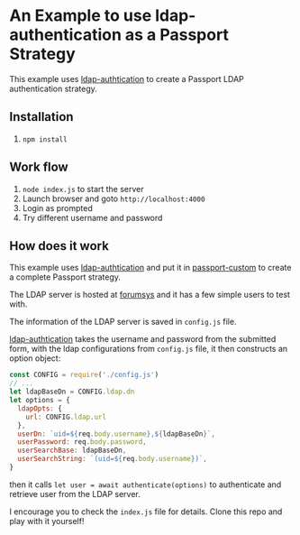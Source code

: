 # An Example to use ldap-authentication as a Passport Strategy

This example uses [ldap-authtication](https://github.com/shaozi/ldap-authentication) to create a Passport LDAP authentication strategy.

## Installation

1. `npm install`

## Work flow

1. `node index.js` to start the server
1. Launch browser and goto `http://localhost:4000`
1. Login as prompted
1. Try different username and password

## How does it work

This example uses [ldap-authtication](https://github.com/shaozi/ldap-authentication) and put it in [passport-custom](https://github.com/mbell8903/passport-custom/blob/master/test/strategy.test.js) to create
a complete Passport strategy.

The LDAP server is hosted at [forumsys](https://www.forumsys.com/tutorials/integration-how-to/ldap/online-ldap-test-server/) and it has a few simple
users to test with.

The information of the LDAP server is saved in `config.js` file.

[ldap-authtication](https://github.com/shaozi/ldap-authentication) takes
the username and password from the submitted form, with the ldap configurations from `config.js` file, it then constructs an option object:

```javascript
const CONFIG = require('./config.js')
// ...
let ldapBaseDn = CONFIG.ldap.dn
let options = {
  ldapOpts: {
    url: CONFIG.ldap.url
  },
  userDn: `uid=${req.body.username},${ldapBaseDn}`,
  userPassword: req.body.password,
  userSearchBase: ldapBaseDn,
  userSearchString: `(uid=${req.body.username})`,
}
```

then it calls `let user = await authenticate(options)` to authenticate and
retrieve user from the LDAP server.

I encourage you to check the `index.js` file for details.
Clone this repo and play with it yourself!
